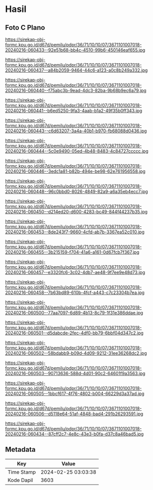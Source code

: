 # Hasil

## Foto C Plano

https://sirekap-obj-formc.kpu.go.id/d67d/pemilu/pdpr/36/71/10/10/07/3671101007018-20240216-060433--92e51b68-bb4c-4510-99b6-450146eaf655.jpg

https://sirekap-obj-formc.kpu.go.id/d67d/pemilu/pdpr/36/71/10/10/07/3671101007018-20240216-060437--a84b2059-9464-44c6-a123-a0c8b249a332.jpg

https://sirekap-obj-formc.kpu.go.id/d67d/pemilu/pdpr/36/71/10/10/07/3671101007018-20240216-060440--f75abc3b-9ead-4dc3-82ba-9b68b9ec6a79.jpg

https://sirekap-obj-formc.kpu.go.id/d67d/pemilu/pdpr/36/71/10/10/07/3671101007018-20240216-060441--b6ed5250-9fa3-4aab-b1a2-49f35b0ff343.jpg

https://sirekap-obj-formc.kpu.go.id/d67d/pemilu/pdpr/36/71/10/10/07/3671101007018-20240216-060443--c6d63207-3a4a-40b1-b970-fb68088d0436.jpg

https://sirekap-obj-formc.kpu.go.id/d67d/pemilu/pdpr/36/71/10/10/07/3671101007018-20240216-060444--5c0e9490-05ed-4b48-8483-4c84727ccccc.jpg

https://sirekap-obj-formc.kpu.go.id/d67d/pemilu/pdpr/36/71/10/10/07/3671101007018-20240216-060446--3edc1a81-b82b-494e-be98-62e761956558.jpg

https://sirekap-obj-formc.kpu.go.id/d67d/pemilu/pdpr/36/71/10/10/07/3671101007018-20240216-060448--96c0bbd0-8026-4849-82a9-a6a35eb4ecc7.jpg

https://sirekap-obj-formc.kpu.go.id/d67d/pemilu/pdpr/36/71/10/10/07/3671101007018-20240216-060450--d214ed20-d600-4283-bc49-844f44237b35.jpg

https://sirekap-obj-formc.kpu.go.id/d67d/pemilu/pdpr/36/71/10/10/07/3671101007018-20240216-060453--8de243f7-9660-4cfd-ab7b-3367ea52c010.jpg

https://sirekap-obj-formc.kpu.go.id/d67d/pemilu/pdpr/36/71/10/10/07/3671101007018-20240216-060455--3b215159-f704-41a6-a161-0d67fcb7f367.jpg

https://sirekap-obj-formc.kpu.go.id/d67d/pemilu/pdpr/36/71/10/10/07/3671101007018-20240216-060457--e3320fc6-3c02-4db7-ae48-9f7ee9e48d73.jpg

https://sirekap-obj-formc.kpu.go.id/d67d/pemilu/pdpr/36/71/10/10/07/3671101007018-20240216-060458--7b63bd89-610b-4fcf-a443-c7c23304b7ea.jpg

https://sirekap-obj-formc.kpu.go.id/d67d/pemilu/pdpr/36/71/10/10/07/3671101007018-20240216-060500--77aa7097-6d89-4b13-8c79-1f31e386ddae.jpg

https://sirekap-obj-formc.kpu.go.id/d67d/pemilu/pdpr/36/71/10/10/07/3671101007018-20240216-060501--d5dabcde-2fec-4df0-bb79-6bbf04d347c2.jpg

https://sirekap-obj-formc.kpu.go.id/d67d/pemilu/pdpr/36/71/10/10/07/3671101007018-20240216-060502--58bdabb9-b09d-4d09-9212-31ee36268dc2.jpg

https://sirekap-obj-formc.kpu.go.id/d67d/pemilu/pdpr/36/71/10/10/07/3671101007018-20240216-060503--90713636-588d-4d01-90c2-64601f9a3563.jpg

https://sirekap-obj-formc.kpu.go.id/d67d/pemilu/pdpr/36/71/10/10/07/3671101007018-20240216-060505--1bbcf617-4f76-4802-b004-66229d3a37ad.jpg

https://sirekap-obj-formc.kpu.go.id/d67d/pemilu/pdpr/36/71/10/10/07/3671101007018-20240216-060506--d5118e64-51af-4848-bad4-291b26293591.jpg

https://sirekap-obj-formc.kpu.go.id/d67d/pemilu/pdpr/36/71/10/10/07/3671101007018-20240216-060434--87cff2c7-4e8c-43e3-b0fa-d37c8a46bad5.jpg


## Metadata

| Key        | Value               |
| ---------- | ------------------- |
| Time Stamp | 2024-02-25 03:03:38 |
| Kode Dapil | 3603                |



